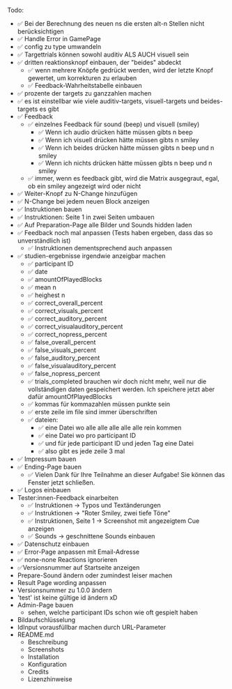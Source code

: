 Todo:

- ✅ Bei der Berechnung des neuen ns die ersten alt-n Stellen nicht berücksichtigen
- ✅ Handle Error in GamePage
- ✅ config zu type umwandeln
- ✅ Targettrials können sowohl auditiv ALS AUCH visuell sein
- ✅ dritten reaktionsknopf einbauen, der "beides" abdeckt
    - ✅ wenn mehrere Knöpfe gedrückt werden, wird der letzte Knopf gewertet, um korrekturen zu erlauben
    - ✅ Feedback-Wahrheitstabelle einbauen
- ✅ prozente der targets zu ganzzahlen machen
- ✅ es ist einstellbar wie viele auditiv-targets, visuell-targets und beides-targets es gibt
- ✅ Feedback
    - ✅ einzelnes Feedback für sound (beep) und visuell (smiley)
        - ✅ Wenn ich audio drücken hätte müssen gibts n beep
        - ✅ Wenn ich visuell drücken hätte müssen gibts n smiley
        - ✅ Wenn ich beides drücken hätte müssen gibts n beep und n smiley
        - ✅ Wenn ich nichts drücken hätte müssen gibts n beep und n smiley
    - ✅ immer, wenn es feedback gibt, wird die Matrix ausgegraut, egal, ob ein smiley angezeigt wird oder nicht
- ✅ Weiter-Knopf zu N-Change hinzufügen
- ✅ N-Change bei jedem neuen Block anzeigen
- ✅ Instruktionen bauen
- ✅ Instruktionen: Seite 1 in zwei Seiten umbauen
- ✅ Auf Preparation-Page alle Bilder und Sounds hidden laden
- ✅ Feedback noch mal anpassen (Tests haben ergeben, dass das so unverständlich ist)
    - ✅ Instruktionen dementsprechend auch anpassen
- ✅ studien-ergebnisse irgendwie anzeigbar machen
    - ✅ participant ID
    - ✅ date
    - ✅ amountOfPlayedBlocks
    - ✅ mean n
    - ✅ heighest n
    - ✅ correct_overall_percent
    - ✅ correct_visuals_percent
    - ✅ correct_auditory_percent
    - ✅ correct_visualauditory_percent
    - ✅ correct_nopress_percent
    - ✅ false_overall_percent
    - ✅ false_visuals_percent
    - ✅ false_auditory_percent
    - ✅ false_visualauditory_percent
    - ✅ false_nopress_percent
    - ✅ trials_completed brauchen wir doch nicht mehr, weil nur die vollständigen daten gespeichert werden. Ich
      speichere jetzt aber dafür amountOfPlayedBlocks
    - ✅ kommas für kommazahlen müssen punkte sein
    - ✅ erste zeile im file sind immer überschriften
    - ✅ dateien:
        - ✅ eine Datei wo alle alle alle alle alle rein kommen
        - ✅ eine Datei wo pro participant ID
        - ✅ und für jede participant ID und jeden Tag eine Datei
        - ✅ also gibt es jede zeile 3 mal
- ✅ Impressum bauen
- ✅ Ending-Page bauen
    - ✅ Vielen Dank für Ihre Teilnahme an dieser Aufgabe! Sie können das Fenster jetzt schließen.
- ✅ Logos einbauen
- Tester:innen-Feedback einarbeiten
    - ✅ Instruktionen → Typos und Textänderungen
    - ✅ Instruktionen → "Roter Smiley, zwei tiefe Töne"
    - ✅ Instruktionen, Seite 1 → Screenshot mit angezeigtem Cue anzeigen
    - ✅ Sounds → geschnittene Sounds einbauen
- ✅ Datenschutz einbauen
- ✅ Error-Page anpassen mit Email-Adresse
- ✅ none-none Reactions ignorieren
- ✅Versionsnummer auf Startseite anzeigen
- Prepare-Sound ändern oder zumindest leiser machen
- Result Page wording anpassen
- Versionsnummer zu 1.0.0 ändern
- 'test' ist keine gültige id ändern xD
- Admin-Page bauen
    - sehen, welche participant IDs schon wie oft gespielt haben
- Bildaufschlüsselung
- IdInput vorausfüllbar machen durch URL-Parameter
- README.md
    - Beschreibung
    - Screenshots
    - Installation
    - Konfiguration
    - Credits
    - Lizenzhinweise

